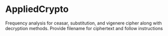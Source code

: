 # AppliedCrypto

Frequency analysis for ceasar, substitution, and vigenere cipher along with decryption methods. 
Provide filename for ciphertext and follow instructions

